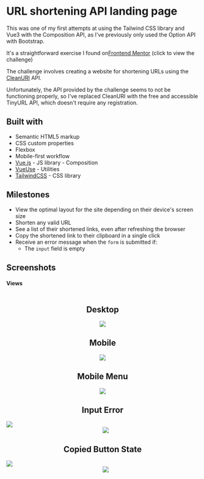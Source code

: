 # URL shortening API landing page

This was one of my first attempts at using the Tailwind CSS library and Vue3 with the Composition API, as I've previously only used the Option API with Bootstrap.

It's a straightforward exercise I found on[Frontend Mentor](https://www.frontendmentor.io/challenges/url-shortening-api-landing-page-2ce3ob-G) (click to view the challenge)

The challenge involves creating a website for shortening URLs using the [CleanURI](https://cleanuri.com/) API.

Unfortunately, the API provided by the challenge seems to not be functioning properly, so I've replaced CleanURI with the free and accessible TinyURL API, which doesn't require any registration.

## Built with

- Semantic HTML5 markup
- CSS custom properties
- Flexbox
- Mobile-first workflow
- [Vue.js](https://vuejs.org/) - JS library - Composition
- [VueUse](https://vueuse.org/) - Utilities
- [TailwindCSS](https://tailwindcss.com/) - CSS library

## Milestones

- View the optimal layout for the site depending on their device's screen size
- Shorten any valid URL
- See a list of their shortened links, even after refreshing the browser
- Copy the shortened link to their clipboard in a single click
- Receive an error message when the `form` is submitted if:
  - The `input` field is empty

## Screenshots

#### Views

<div style="display: flex;">
    <div style="flex: 1; text-align: center;">
    <h2>Desktop</h2>
        <img src="/public/screenshots/desktop-view.png">
    </div>
</div>
<div style="display: flex;">
    <div style="flex: 1; text-align: center;">
    <h2>Mobile</h2>
        <img src="/public/screenshots/mobile-view.png">
    </div>
</div>

<div style="display: flex;">
    <div style="flex: 1; text-align: center;">
    <h2>Mobile Menu</h2>
        <img src="/public/screenshots/mobile-menu.png">
    </div>
</div>

<h2 style="text-align: center;">Input Error</h2>
<div style="display: flex;">
    <div style="flex: 1;">
        <img src="/public/screenshots/mobile-error.png">
    </div>
    <div style="flex: 1; margin-top: 15px">
        <img src="/public/screenshots/desktop-error.png">
    </div>
</div>

<h2 style="text-align: center;">Copied Button State</h2>
<div style="display: flex;">
    <div style="flex: 1;">
        <img src="/public/screenshots/active-copied-mobile-button.png">
    </div>
    <div style="flex: 1; margin-top: 15px">
        <img src="/public/screenshots/active-copied-desktop-button.png">
    </div>
</div>
